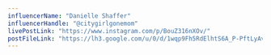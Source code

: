 ```yaml
---
influencerName: "Danielle Shaffer"
influencerHandle: "@citygirlgonemom"
livePostLink: "https://www.instagram.com/p/BouZ316nXOv/"
postFileLink: "https://lh3.google.com/u/0/d/1wqp9Fh5RdElhtS6A_P-PftLyAvc-Rwv2"
---
```

